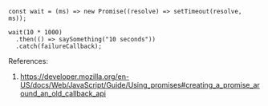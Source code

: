 

    const wait = (ms) => new Promise((resolve) => setTimeout(resolve, ms));
    
    wait(10 * 1000)
      .then(() => saySomething("10 seconds"))
      .catch(failureCallback);

  
References:
1. https://developer.mozilla.org/en-US/docs/Web/JavaScript/Guide/Using_promises#creating_a_promise_around_an_old_callback_api
